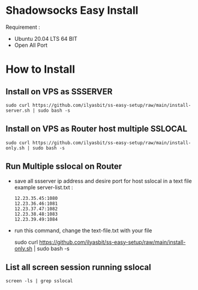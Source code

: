 # Shadowsocks Easy Install

Requirement :

- Ubuntu 20.04 LTS 64 BIT
- Open All Port

# How to Install

## Install on VPS as SSSERVER

    sudo curl https://github.com/ilyasbit/ss-easy-setup/raw/main/install-server.sh | sudo bash -s

## Install on VPS as Router host multiple SSLOCAL

    sudo curl https://github.com/ilyasbit/ss-easy-setup/raw/main/install-only.sh | sudo bash -s

## Run Multiple sslocal on Router

- save all ssserver ip address and desire port for host sslocal in a text file
  example server-list.txt :

      12.23.35.45:1080
      12.23.36.46:1081
      12.23.37.47:1082
      12.23.38.48:1083
      12.23.39.49:1084

- run this command, change the text-file.txt with your file

    sudo curl https://github.com/ilyasbit/ss-easy-setup/raw/main/install-only.sh | sudo bash -s

## List all screen session running sslocal

    screen -ls | grep sslocal
